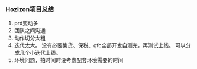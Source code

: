 ### Hozizon项目总结

1. prd变动多
2. 团队之间沟通
3. 动作切分太粗
4. 迭代太大。
	没有必要集货、保税、gfc全部开发自测完，再测试上线。
	可以分成几个小迭代上线。
5. 环境问题，拍时间时没考虑配套环境需要的时间